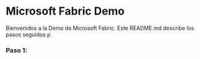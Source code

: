 # Microsoft Fabric Demo
Bienvenidos a la Demo de Microsoft Fabric. Este README.md describe los pasos seguidos p

### Paso 1: 
